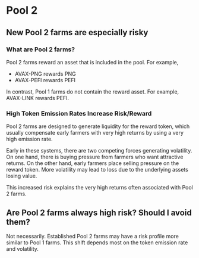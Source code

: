 # Pool 2

## New Pool 2 farms are especially risky

### What are Pool 2 farms?

Pool 2 farms reward an asset that is included in the pool. For example,

* AVAX-PNG rewards PNG
* AVAX-PEFI rewards PEFI

In contrast, Pool 1 farms do not contain the reward asset. For example, AVAX-LINK rewards PEFI.

### High Token Emission Rates Increase Risk/Reward

Pool 2 farms are designed to generate liquidity for the reward token, which usually compensate early farmers with very high returns by using a very high emission rate.

Early in these systems, there are two competing forces generating volatility. On one hand, there is buying pressure from farmers who want attractive returns. On the other hand, early farmers place selling pressure on the reward token. More volatility may lead to loss due to the underlying assets losing value.

This increased risk explains the very high returns often associated with Pool 2 farms.

## Are Pool 2 farms always high risk? Should I avoid them?

Not necessarily. Established Pool 2 farms may have a risk profile more similar to Pool 1 farms. This shift depends most on the token emission rate and volatility.

